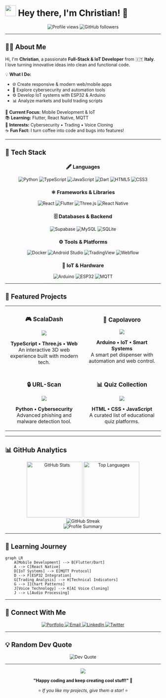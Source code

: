 # <img src="https://media.giphy.com/media/hvRJCLFzcasrR4ia7z/giphy.gif" width="35px" /> Hey there, I'm **Christian**! 👋

<!-- <div align="center"> -->
  <!-- <img src="https://readme-typing-svg.demolab.com?font=Fira+Code&pause=1000&color=00D4AA&center=true&vCenter=true&width=500&lines=Full-Stack+Developer+🚀;Cybersecurity+Enthusiast+🔐;IoT+%26+Mobile+Developer+📱;Always+Learning+New+Technologies+💡" alt="Typing SVG" /> -->
<!-- </div> -->

<p align="center">
  <img src="https://komarev.com/ghpvc/?username=Chrxstxqn&label=Profile%20views&color=00D4AA&style=flat" alt="Profile views" />
  <img src="https://img.shields.io/github/followers/Chrxstxqn?label=Followers&style=social" alt="GitHub followers" />
</p>

---

## 👨‍💻 About Me

Hi, I'm **Christian**, a passionate **Full-Stack & IoT Developer** from 🇮🇹 **Italy**.  
I love turning innovative ideas into clean and functional code.

💡 **What I Do:**
- 🌐 Create responsive & modern web/mobile apps  
- 🔐 Explore cybersecurity and automation tools  
- ⚙️ Develop IoT systems with ESP32 & Arduino  
- 📊 Analyze markets and build trading scripts  

🎯 **Current Focus:** Mobile Development & IoT  
📚 **Learning:** Flutter, React Native, MQTT  
🎵 **Interests:** Cybersecurity • Trading • Voice Cloning  
☕ **Fun Fact:** I turn coffee into code and bugs into features!

---

## 🧰 Tech Stack

<div align="center">

### 🖋️ Languages  
![Python](https://img.shields.io/badge/Python-3776AB?style=for-the-badge&logo=python&logoColor=white)
![TypeScript](https://img.shields.io/badge/TypeScript-007ACC?style=for-the-badge&logo=typescript&logoColor=white)
![JavaScript](https://img.shields.io/badge/JavaScript-F7DF1E?style=for-the-badge&logo=javascript&logoColor=black)
![Dart](https://img.shields.io/badge/Dart-0175C2?style=for-the-badge&logo=dart&logoColor=white)
![HTML5](https://img.shields.io/badge/HTML5-E34F26?style=for-the-badge&logo=html5&logoColor=white)
![CSS3](https://img.shields.io/badge/CSS3-1572B6?style=for-the-badge&logo=css3&logoColor=white)

### ⚛️ Frameworks & Libraries  
![React](https://img.shields.io/badge/React-20232A?style=for-the-badge&logo=react&logoColor=61DAFB)
![Flutter](https://img.shields.io/badge/Flutter-02569B?style=for-the-badge&logo=flutter&logoColor=white)
![Three.js](https://img.shields.io/badge/Three.js-000000?style=for-the-badge&logo=three.js&logoColor=white)
![React Native](https://img.shields.io/badge/React_Native-20232A?style=for-the-badge&logo=react&logoColor=61DAFB)

### 🗄️ Databases & Backend  
![Supabase](https://img.shields.io/badge/Supabase-3ECF8E?style=for-the-badge&logo=supabase&logoColor=white)
![MySQL](https://img.shields.io/badge/MySQL-005C84?style=for-the-badge&logo=mysql&logoColor=white)
![SQLite](https://img.shields.io/badge/SQLite-07405E?style=for-the-badge&logo=sqlite&logoColor=white)

### ⚙️ Tools & Platforms  
![Docker](https://img.shields.io/badge/Docker-2496ED?style=for-the-badge&logo=docker&logoColor=white)
![Android Studio](https://img.shields.io/badge/Android_Studio-3DDC84?style=for-the-badge&logo=android-studio&logoColor=white)
![TradingView](https://img.shields.io/badge/TradingView-131722?style=for-the-badge&logo=tradingview&logoColor=white)
![Webflow](https://img.shields.io/badge/Webflow-4353FF?style=for-the-badge&logo=webflow&logoColor=white)

### 🔌 IoT & Hardware  
![Arduino](https://img.shields.io/badge/Arduino-00979D?style=for-the-badge&logo=arduino&logoColor=white)
![ESP32](https://img.shields.io/badge/ESP32-000000?style=for-the-badge&logo=espressif&logoColor=white)
![MQTT](https://img.shields.io/badge/MQTT-660066?style=for-the-badge&logo=mqtt&logoColor=white)

</div>

---

## 🌟 Featured Projects

<div align="center">
  <table>
    <tr>
      <td width="50%">
        <h3 align="center">🎮 ScalaDash</h3>
        <div align="center">
          <img src="https://github-readme-stats.vercel.app/api/pin/?username=Chrxstxqn&repo=ScalaDash&theme=react&bg_color=1F222E&title_color=00D4AA&hide_border=true" />
        </div>
        <p align="center">
          <strong>TypeScript • Three.js • Web</strong><br/>
          An interactive 3D web experience built with modern tech.
        </p>
      </td>
      <td width="50%">
        <h3 align="center">🐾 Capolavoro</h3>
        <div align="center">
          <img src="https://github-readme-stats.vercel.app/api/pin/?username=Chrxstxqn&repo=Capolavoro&theme=react&bg_color=1F222E&title_color=00D4AA&hide_border=true" />
        </div>
        <p align="center">
          <strong>Arduino • IoT • Smart Systems</strong><br/>
          A smart pet dispenser with automation and web control.
        </p>
      </td>
    </tr>
    <tr>
      <td width="50%">
        <h3 align="center">🔒 URL-Scan</h3>
        <div align="center">
          <img src="https://github-readme-stats.vercel.app/api/pin/?username=Chrxstxqn&repo=URL-Scan&theme=react&bg_color=1F222E&title_color=00D4AA&hide_border=true" />
        </div>
        <p align="center">
          <strong>Python • Cybersecurity</strong><br/>
          Advanced phishing and malware detection tool.
        </p>
      </td>
      <td width="50%">
        <h3 align="center">📊 Quiz Collection</h3>
        <div align="center">
          <img src="https://github-readme-stats.vercel.app/api/pin/?username=Chrxstxqn&repo=quiz&theme=react&bg_color=1F222E&title_color=00D4AA&hide_border=true" />
        </div>
        <p align="center">
          <strong>HTML • CSS • JavaScript</strong><br/>
          A curated list of educational quiz platforms.
        </p>
      </td>
    </tr>
  </table>
</div>

---

## 📊 GitHub Analytics

<div align="center">
  <img height="180em" src="https://github-readme-stats.vercel.app/api?username=Chrxstxqn&show_icons=true&theme=react&include_all_commits=true&count_private=true&bg_color=1F222E&title_color=00D4AA&icon_color=00D4AA&text_color=FFFFFF&hide_border=true" alt="GitHub Stats" />
  <img height="180em" src="https://github-readme-stats.vercel.app/api/top-langs/?username=Chrxstxqn&layout=compact&theme=react&bg_color=1F222E&title_color=00D4AA&text_color=FFFFFF&hide_border=true" alt="Top Languages" />
</div>

<div align="center">
  <img src="https://github-readme-streak-stats.herokuapp.com/?user=Chrxstxqn&theme=react&background=1F222E&hide_border=true&ring=00D4AA&fire=F8D866&currStreakLabel=00D4AA" alt="GitHub Streak"/>
</div>

<div align="center">
  <img src="https://github-profile-summary-cards.vercel.app/api/cards/profile-details?username=Chrxstxqn&theme=github_dark" alt="Profile Summary"/>
</div>

---

## 🧭 Learning Journey

```mermaid
graph LR
    A[Mobile Development] --> B[Flutter/Dart]
    A --> C[React Native]
    D[IoT Systems] --> E[MQTT Protocol]
    D --> F[ESP32 Integration]
    G[Trading Analysis] --> H[Technical Indicators]
    G --> I[Chart Patterns]
    J[Voice Technology] --> K[AI Voice Cloning]
    J --> L[Audio Processing]
```

---

## 💬 Connect With Me

<div align="center">
  <a href="https://chrxstxqn.github.io" target="_blank">
    <img src="https://img.shields.io/badge/Portfolio-00D4AA?style=for-the-badge&logo=google-chrome&logoColor=white" alt="Portfolio" />
  </a>
  <a href="mailto:your.email@example.com" target="_blank">
    <img src="https://img.shields.io/badge/Email-D14836?style=for-the-badge&logo=gmail&logoColor=white" alt="Email" />
  </a>
  <a href="https://linkedin.com/in/yourprofile" target="_blank">
    <img src="https://img.shields.io/badge/LinkedIn-0077B5?style=for-the-badge&logo=linkedin&logoColor=white" alt="LinkedIn" />
  </a>
  <a href="https://twitter.com/yourhandle" target="_blank">
    <img src="https://img.shields.io/badge/Twitter-1DA1F2?style=for-the-badge&logo=twitter&logoColor=white" alt="Twitter" />
  </a>
</div>

---

## 💡 Random Dev Quote

<div align="center">
  <img src="https://quotes-github-readme.vercel.app/api?type=horizontal&theme=radical" alt="Dev Quote"/>
</div>

---

<div align="center">
  <img src="https://capsule-render.vercel.app/api?type=waving&color=00D4AA&height=100&section=footer"/>
  
  **"Happy coding and keep creating cool stuff!" 🚀**
  
  ⭐ *If you like my projects, give them a star!* ⭐
</div>
